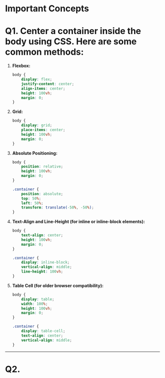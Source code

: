
# Important Concepts

# Q1. Center a container inside the body using CSS. Here are some common methods:

1. **Flexbox:**
   ```css
   body {
       display: flex;
       justify-content: center;
       align-items: center;
       height: 100vh;
       margin: 0;
   }
   ```

2. **Grid:**
   ```css
   body {
       display: grid;
       place-items: center;
       height: 100vh;
       margin: 0;
   }
   ```

3. **Absolute Positioning:**
   ```css
   body {
       position: relative;
       height: 100vh;
       margin: 0;
   }

   .container {
       position: absolute;
       top: 50%;
       left: 50%;
       transform: translate(-50%, -50%);
   }
   ```

4. **Text-Align and Line-Height (for inline or inline-block elements):**
   ```css
   body {
       text-align: center;
       height: 100vh;
       margin: 0;
   }

   .container {
       display: inline-block;
       vertical-align: middle;
       line-height: 100vh;
   }
   ```

5. **Table Cell (for older browser compatibility):**
   ```css
   body {
       display: table;
       width: 100%;
       height: 100vh;
       margin: 0;
   }

   .container {
       display: table-cell;
       text-align: center;
       vertical-align: middle;
   }
   ```

---

# Q2. 
